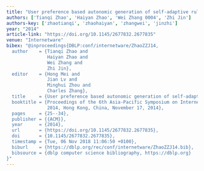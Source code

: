```yaml
---
title: "User preference based autonomic generation of self-adaptive rules"
authors: ['Tianqi Zhao', 'Haiyan Zhao', 'Wei Zhang 0004', 'Zhi Jin']
authors-key: ['zhaotianqi', 'zhaohaiyan', 'zhangwei', 'jinzhi']
year: "2014"
article-link: "https://doi.org/10.1145/2677832.2677835"
venue: "Internetware"
bibex: "@inproceedings{DBLP:conf/internetware/ZhaoZZJ14,
  author    = {Tianqi Zhao and
               Haiyan Zhao and
               Wei Zhang and
               Zhi Jin},
  editor    = {Hong Mei and
               Jian Lv and
               Minghui Zhou and
               Charles Zhang},
  title     = {User preference based autonomic generation of self-adaptive rules},
  booktitle = {Proceedings of the 6th Asia-Pacific Symposium on Internetware, Internetware
               2014, Hong Kong, China, November 17, 2014},
  pages     = {25--34},
  publisher = {{ACM}},
  year      = {2014},
  url       = {https://doi.org/10.1145/2677832.2677835},
  doi       = {10.1145/2677832.2677835},
  timestamp = {Tue, 06 Nov 2018 11:06:50 +0100},
  biburl    = {https://dblp.org/rec/conf/internetware/ZhaoZZJ14.bib},
  bibsource = {dblp computer science bibliography, https://dblp.org}
}"
---
```

